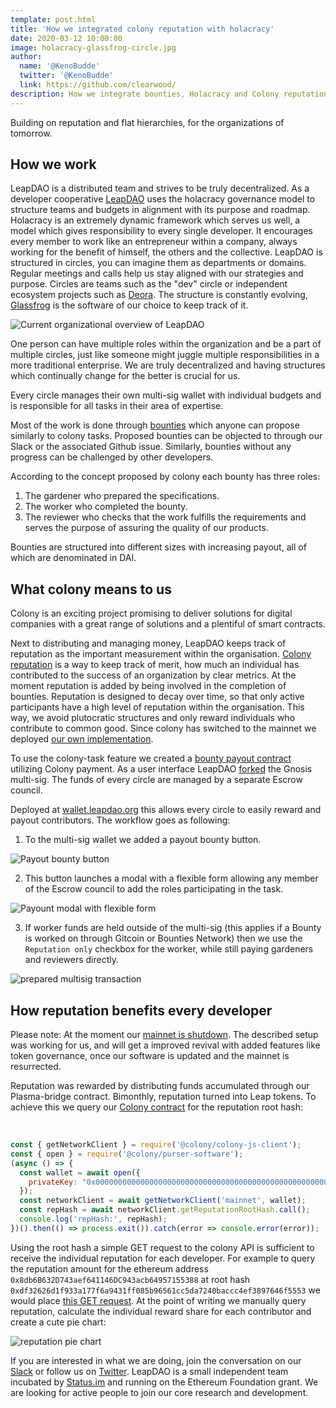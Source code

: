 ```yaml
---
template: post.html
title: 'How we integrated colony reputation with holacracy'
date: 2020-03-12 10:00:00
image: holacracy-glassfrog-circle.jpg
author:
  name: '@KenoBudde'
  twitter: '@KenoBudde'
  link: https://github.com/clearwood/
description: How we integrate bounties, Holacracy and Colony reputation
---
```


Building on reputation and flat hierarchies, for the organizations of tomorrow.

## How we work

LeapDAO is a distributed team and strives to be truly decentralized. As a developer cooperative [LeapDAO](https://leapdao.org "LeapDAO's website") uses the holacracy governance model to structure teams and budgets in alignment with its purpose and roadmap.
Holacracy is an extremely dynamic framework which serves us well, a model which gives responsibility to every single developer. It encourages every member to work like an entrepreneur within a company, always working for the benefit of himself, the others and the collective. LeapDAO is structured in circles, you can imagine them as departments or domains. Regular meetings and calls help us stay aligned with our strategies and purpose. Circles are teams such as the "dev" circle or independent ecosystem projects such as [Deora](https://www.deora.earth/). The structure is constantly evolving, [Glassfrog](https://app.glassfrog.com/organizations/14849/orgnav/roles/10883348) is the software of our choice to keep track of it.

<img src="/img/blog/holacracy-glassfrog-circle.jpg" alt="Current organizational overview of LeapDAO">

One person can have multiple roles within the organization and be a part of multiple circles, just like someone might juggle multiple responsibilities in a more traditional enterprise. We are truly decentralized and having structures which continually change for the better is crucial for us.

Every circle manages their own multi-sig wallet with individual budgets and is responsible for all tasks in their area of expertise.

Most of the work is done through [bounties](https://app.glassfrog.com/organizations/14849/orgnav/policies/10912780 "Bounty policy") which anyone can propose similarly to colony tasks. Proposed bounties can be objected to through our Slack or the associated Github issue. Similarly, bounties without any progress can be challenged by other developers.

According to the concept proposed by colony each bounty has three roles:

1. The gardener who prepared the specifications.
2. The worker who completed the bounty.
3. The reviewer who checks that the work fulfills the requirements and serves the purpose of assuring the quality of our products.

Bounties are structured into different sizes with increasing payout, all of which are denominated in DAI.

## What colony means to us

Colony is an exciting project promising to deliver solutions for digital companies with a great range of solutions and a plentiful of smart contracts.

Next to distributing and managing money, LeapDAO keeps track of reputation as the important measurement within the organisation. [Colony reputation](https://blog.colony.io/the-colony-reputation-system-5616293c3949/) is a way to keep track of merit, how much an individual has contributed to the success of an organization by clear metrics. At the moment reputation is added by being involved in the completion of bounties.  Reputation is designed to decay over time, so that only active participants have a high level of reputation within the organisation. This way, we avoid plutocratic structures and only reward individuals who contribute to common good. Since colony has switched to the mainnet we deployed [our own implementation](https://github.com/leapdao/leap-contracts/blob/master/contracts/misc/IColony.sol).

To use the colony-task feature we created a [bounty payout contract](https://github.com/leapdao/leap-contracts/blob/master/contracts/misc/BountyPayout.sol) utilizing Colony payment. As a user interface LeapDAO [forked](https://github.com/leapdao/MultiSigWallet) the Gnosis multi-sig. The funds of every circle are managed by a separate Escrow council.

Deployed at [wallet.leapdao.org](https://wallet.leapdao.org/) this allows every circle to easily reward and payout contributors. The workflow goes as following:

1. To the multi-sig wallet we added a payout bounty button.

<img src="/img/blog/payout-bounty.png" alt="Payout bounty button">

2. This button launches a modal with a flexible form allowing any member of the Escrow council to add the roles participating in the task.

<img src="/img/blog/payout-bounty-modal.png" alt="Payount modal with flexible form">

3. If worker funds are held outside of the multi-sig (this applies if a Bounty is worked on through Gitcoin or Bounties Network) then we use the `Reputation only` checkbox for the worker, while still paying gardeners and reviewers directly.

<img src="/img/blog/multisig-transaction-prepared.png" alt="prepared multisig transaction">

## How reputation benefits every developer

Please note: At the moment our [mainnet is shutdown](https://leapdao.org/blog/mainnet-shutdown). The described setup was working for us, and will get a improved revival with added features like token governance, once our software is updated and the mainnet is resurrected.

Reputation was rewarded by distributing funds accumulated through our Plasma-bridge contract. Bimonthly, reputation turned into Leap tokens. To achieve this we query our [Colony contract](https://etherscan.io/address/0x24f861f8356fa8d18b6adea07ac59719f42012b1) for the reputation root hash:  

<br>

```javascript
const { getNetworkClient } = require('@colony/colony-js-client');
const { open } = require('@colony/purser-software');
(async () => {
  const wallet = await open({
    privateKey: "0x0000000000000000000000000000000000000000000000000000000000000001",
  });
  const networkClient = await getNetworkClient('mainnet', wallet);
  const repHash = await networkClient.getReputationRootHash.call();
  console.log('repHash:', repHash);
})().then(() => process.exit()).catch(error => console.error(error));
```

Using the root hash a simple GET request to the colony API  is sufficient to receive the individual reputation for each developer. For example to query the reputation amount for the ethereum address `0x8db6B632D743aef641146DC943acb64957155388` at root hash `0xdf32626d1f933a177f6a9431ff085b96561cc5da7240baccc4ef3897646f5553` we would place [this  GET request](https://colony.io/reputation/mainnet/0xdf32626d1f933a177f6a9431ff085b96561cc5da7240baccc4ef3897646f5553/0x24f861f8356fa8d18b6adea07ac59719f42012b1/88/0x8db6B632D743aef641146DC943acb64957155388). At the point of writing we manually query reputation, calculate the individual reward share for each contributor and create a cute pie chart:

<img src="/img/blog/cute-pie.png" alt="reputation pie chart">

If you are interested in what we are doing, join the conversation on our [Slack](http://join.leapdao.org) or follow us on [Twitter](https://twitter.com/leapdao). LeapDAO is a small independent team incubated by [Status.im](https://our.status.im/leapdao-to-join-incubate-family-as-our-fourth-incubatee/) and running on the Ethereum Foundation grant. We are looking for active people to join our core research and development.
